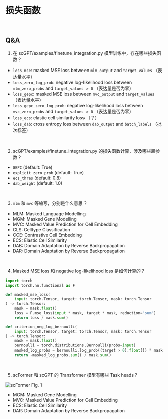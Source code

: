 # 损失函数

<br>

## Q&A

1. 在 scGPT/examples/finetune_integration.py 模型训练中，存在哪些损失函数？
- `loss_mse`: masked MSE loss between `mlm_output` and `target_values` （表达量水平）
- `loss_zero_log_prob`: negative log-likelihood loss between `mlm_zero_probs` and `target_values > 0` （表达量是否为零）
- `loss_gepc`: masked MSE loss between `mvc_output` and `target_values` （表达量水平）
- `loss_gepc_zero_log_prob`: negative log-likelihood loss between `mvc_zero_probs` and `target_values > 0` （表达量是否为零）
- `loss_ecs`: elastic cell similarity loss （？）
- `loss_dab`: cross entropy loss between `dab_output` and `batch_labels` （批次标签）

<br>

2. scGPT/examples/finetune_integration.py 的损失函数计算，涉及哪些超参数？
- `GEPC` (default: True)
- `explicit_zero_prob` (default: True)
- `ecs_thres` (default: 0.8)
- `dab_weight` (default: 1.0)

<br>

3. `mlm` 和 `mvc` 等缩写，分别是什么意思？
- MLM: Masked Language Modelling
- MGM: Masked Gene Modelling
- MVC: Masked Value Prediction for Cell Embedding
- CLS: Celltype Classification
- CCE: Contrastive Cell Embedding
- ECS: Elastic Cell Similarity
- DAB: Domain Adaptation by Reverse Backpropagation
- DAR: Domain Adaptation by Reverse Backpropagation

<br>

4. Masked MSE loss 和 negative log-likelihood loss 是如何计算的？
```python
import torch
import torch.nn.functional as F

def masked_mse_loss(
    input: torch.Tensor, target: torch.Tensor, mask: torch.Tensor
) -> torch.Tensor:
    mask = mask.float()
    loss = F.mse_loss(input * mask, target * mask, reduction="sum")
    return loss / mask.sum()

def criterion_neg_log_bernoulli(
    input: torch.Tensor, target: torch.Tensor, mask: torch.Tensor
) -> torch.Tensor:
    mask = mask.float()
    bernoulli = torch.distributions.Bernoulli(probs=input)
    masked_log_probs = bernoulli.log_prob((target > 0).float()) * mask
    return -masked_log_probs.sum() / mask.sum()
```

<br>

5. scFormer 和 scGPT 的 Transformer 模型有哪些 Task heads？

![scFormer Fig. 1](https://www.biorxiv.org/content/biorxiv/early/2022/11/22/2022.11.20.517285/F1.large.jpg)
- MGM: Masked Gene Modelling
- MVC: Masked Value Prediction for Cell Embedding
- ECS: Elastic Cell Similarity
- DAR: Domain Adaptation by Reverse Backpropagation

<br>
